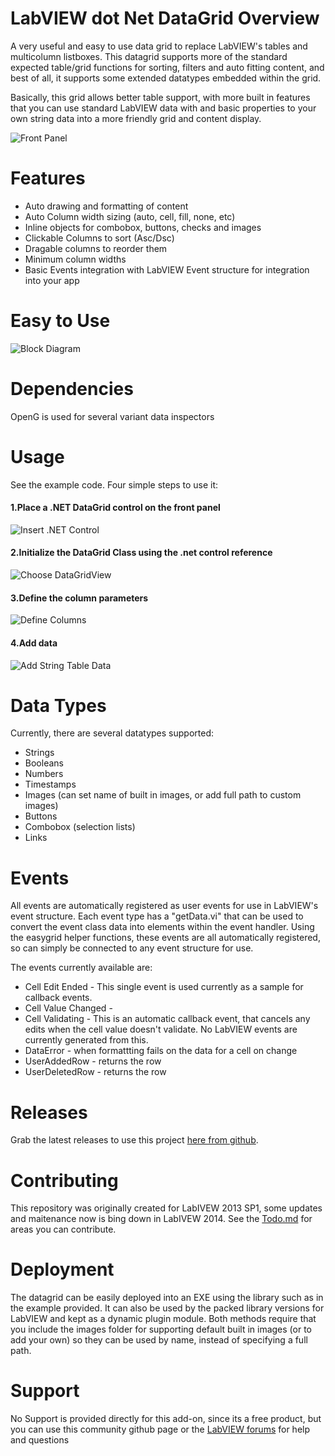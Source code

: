 # LabVIEW dot Net DataGrid Overview
A very useful and easy to use data grid to replace LabVIEW's tables and multicolumn listboxes.  This datagrid supports more of the standard expected table/grid functions for sorting, filters and auto fitting content, and best of all, it supports some extended datatypes embedded within the grid.

Basically, this grid allows better table support, with more built in features that you can use standard LabVIEW data with and basic properties to your own string data into a more friendly grid and content display.

![Front Panel](https://github.com/unipsycho/LabVIEWdotNetDataGrid/blob/master/documentation/img/Frontpanel.png)


# Features
* Auto drawing and formatting of content
* Auto Column width sizing (auto, cell, fill, none, etc)
* Inline objects for combobox, buttons, checks and images
* Clickable Columns to sort (Asc/Dsc)
* Dragable columns to reorder them
* Minimum column widths
* Basic Events integration with LabVIEW Event structure for integration into your app

# Easy to Use
![Block Diagram](https://github.com/unipsycho/LabVIEWdotNetDataGrid/blob/master/documentation/img/BlockDiagram.jpg)

# Dependencies
OpenG is used for several variant data inspectors

# Usage
See the example code. Four simple steps to use it:

#### 1.Place a .NET DataGrid control on the front panel

![Insert .NET Control](https://github.com/unipsycho/LabVIEWdotNetDataGrid/blob/master/documentation/img/Insert%20.NET%20Control.jpg)

#### 2.Initialize the DataGrid Class using the .net control reference

![Choose DataGridView](https://github.com/unipsycho/LabVIEWdotNetDataGrid/blob/master/documentation/img/Select%20DataGridView.jpg)

#### 3.Define the column parameters
![Define Columns](https://github.com/unipsycho/LabVIEWdotNetDataGrid/blob/master/documentation/img/defineColumns.PNG)

#### 4.Add data
![Add String Table Data](https://github.com/unipsycho/LabVIEWdotNetDataGrid/blob/master/documentation/img/StringData.png)

# Data Types
Currently, there are several datatypes supported:
* Strings
* Booleans
* Numbers
* Timestamps
* Images (can set name of built in images, or add full path to custom images)
* Buttons
* Combobox (selection lists)
* Links

# Events
All events are automatically registered as user events for use in LabVIEW's event structure.  Each event type has a "getData.vi" that can be used to convert the event class data into elements within the event handler.  Using the easygrid helper functions, these events are all automatically registered, so can simply be connected to any event structure for use.

The events currently available are:
* Cell Edit Ended - This single event is used currently as a sample for callback events.
* Cell Value Changed - 
* Cell Validating - This is an automatic callback event, that cancels any edits when the cell value doesn't validate.  No LabVIEW events are currently generated from this.
* DataError - when formattting fails on the data for a cell on change
* UserAddedRow - returns the row
* UserDeletedRow - returns the row

# Releases
Grab the latest releases to use this project [here from github](https://github.com/unipsycho/LabVIEWdotNetDataGrid/releases).
# Contributing

This repository was originally created for LabIVEW 2013 SP1, some updates and maitenance now is bing down in LabIVEW 2014.
See the [Todo.md](https://github.com/unipsycho/LabVIEWdotNetDataGrid/blob/v0.1/todo.md) for areas you can contribute.

# Deployment
The datagrid can be easily deployed into an EXE using the library such as in the example provided.  It can also be used by the packed library versions for LabVIEW and kept as a dynamic plugin module.  Both methods require that you include the images folder for supporting default built in images (or to add your own) so they can be used by name, instead of specifying a full path.

# Support
No Support is provided directly for this add-on, since its a free product, but you can use this community github page or the [LabVIEW forums](http://forums.ni.com/) for help and questions
